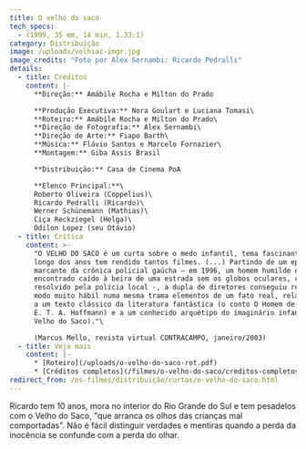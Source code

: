 ```yaml
---
title: O velho do saco
tech_specs:
  - (1999, 35 mm, 14 min, 1.33:1)
category: Distribuição
image: /uploads/velhsac-imgr.jpg
image_credits: "Foto por Alex Sernambi: Ricardo Pedralli"
details:
  - title: Créditos
    content: |-
      **Direção:** Amábile Rocha e Milton do Prado

      **Produção Executiva:** Nora Goulart e Luciana Tomasi\
      **Roteiro:** Amábile Rocha e Milton do Prado\
      **Direção de Fotografia:** Alex Sernambi\
      **Direção de Arte:** Fiapo Barth\
      **Música:** Flávio Santos e Marcelo Fornazier\
      **Montagem:** Giba Assis Brasil

      **Distribuição:** Casa de Cinema PoA

      **Elenco Principal:**\
      Roberto Oliveira (Coppelius)\
      Ricardo Pedralli (Ricardo)\
      Werner Schünemann (Mathias)\
      Ciça Reckziegel (Helga)\
      Odilon Lopez (seu Otávio)
  - title: Crítica
    content: >-
      "O VELHO DO SACO é um curta sobre o medo infantil, tema fascinante que ao
      longo dos anos tem rendido tantos filmes. (...) Partindo de um episódio
      marcante da crônica policial gaúcha – em 1996, um homem humilde é
      encontrado caído à beira de uma estrada sem os globos oculares, caso nunca
      resolvido pela polícia local -, a dupla de diretores conseguiu reunir de
      modo muito hábil numa mesma trama elementos de um fato real, relacionados
      a um texto clássico da literatura fantástica (o conto O Homem de Areia, de
      E. T. A. Hoffmann) e a um conhecido arquétipo do imaginário infantil (o
      Velho do Saco)."\

      (Marcus Mello, revista virtual CONTRACAMPO, janeiro/2003)
  - title: Veja mais
    content: |-
      * [Roteiro](/uploads/o-velho-do-saco-rot.pdf)
      * [Créditos completos](/filmes/o-velho-do-saco/creditos-completos)
redirect_from: /os-filmes/distribuição/curtas/o-velho-do-saco.html
---
```

Ricardo tem 10 anos, mora no interior do Rio Grande do Sul e tem pesadelos com o Velho do Saco, "que arranca os olhos das crianças mal comportadas". Não é fácil distinguir verdades e mentiras quando a perda da inocência se confunde com a perda do olhar.